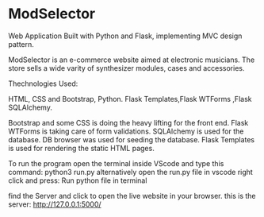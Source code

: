 # ModSelector
Web Application Built with Python and Flask, implementing MVC design pattern.


ModSelector is an e-commerce website aimed at electronic musicians. 
The store sells a wide varity of synthesizer modules, cases and accessories.



Thechnologies Used:

HTML, CSS and Bootstrap, Python.
Flask Templates,Flask WTForms ,Flask SQLAlchemy.



Bootstrap and some CSS is doing the heavy lifting for the front end.
Flask WTForms is taking care of form validations. 
SQLAlchemy is used for the database. DB browser was used for seeding the database.
Flask Templates is used for rendering the static HTML pages.

To run the program open the terminal inside VScode and type this command:
python3 run.py
alternatively open the run.py file in vscode 
right click and press: Run python file in terminal

find the Server and click to open the live website in your browser.
this is the server:
http://127.0.0.1:5000/

